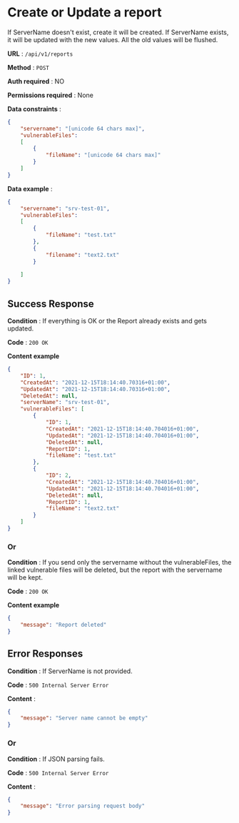 # Create or Update a report

If ServerName doesn't exist, create it will be created. If ServerName exists, it will be updated with the new values.
All the old values will be flushed.

**URL** : `/api/v1/reports`

**Method** : `POST`

**Auth required** : NO

**Permissions required** : None

**Data constraints** :

```json
{
    "servername": "[unicode 64 chars max]",
    "vulnerableFiles": 
    [
        {
            "fileName": "[unicode 64 chars max]"
        }       
    ]
}
```

**Data example** :

```json
{
    "servername": "srv-test-01",
    "vulnerableFiles": 
    [
        {
            "fileName": "test.txt"
        },
        {
            "filename": "text2.txt"
        }
        
    ]
}
```

## Success Response

**Condition** : If everything is OK or the Report already exists and gets updated.

**Code** : `200 OK`

**Content example**

```json
{
    "ID": 1,
    "CreatedAt": "2021-12-15T18:14:40.70316+01:00",
    "UpdatedAt": "2021-12-15T18:14:40.70316+01:00",
    "DeletedAt": null,
    "serverName": "srv-test-01",
    "vulnerableFiles": [
        {
            "ID": 1,
            "CreatedAt": "2021-12-15T18:14:40.704016+01:00",
            "UpdatedAt": "2021-12-15T18:14:40.704016+01:00",
            "DeletedAt": null,
            "ReportID": 1,
            "fileName": "test.txt"
        },
        {
            "ID": 2,
            "CreatedAt": "2021-12-15T18:14:40.704016+01:00",
            "UpdatedAt": "2021-12-15T18:14:40.704016+01:00",
            "DeletedAt": null,
            "ReportID": 1,
            "fileName": "text2.txt"
        }
    ]
}
```

### Or

**Condition** : If you send only the servername without the vulnerableFiles, the linked vulnerable files will be deleted, but the report with the servername will be kept.

**Code** : `200 OK`

**Content example**

```json
{
    "message": "Report deleted"
}
```

## Error Responses

**Condition** : If ServerName is not provided.

**Code** : `500 Internal Server Error`

**Content** : 
```json
{
    "message": "Server name cannot be empty"
}
```

### Or

**Condition** : If JSON parsing fails.

**Code** : `500 Internal Server Error`

**Content** :

```json
{
    "message": "Error parsing request body"
}
```